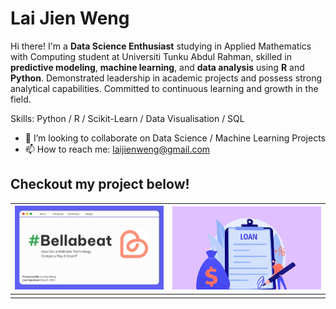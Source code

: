 # Lai Jien Weng

Hi there! I'm a **Data Science Enthusiast** studying in Applied Mathematics with Computing student at Universiti Tunku Abdul Rahman, skilled in **predictive modeling**, **machine learning**, and **data analysis** using **R** and **Python**. Demonstrated leadership in academic projects and possess strong analytical capabilities. Committed to continuous learning and growth in the field.

Skills: 
Python / R / Scikit-Learn / Data Visualisation / SQL

- 👯 I’m looking to collaborate on Data Science / Machine Learning Projects 
- 📫 How to reach me: laijienweng@gmail.com 

## Checkout my project below!
|  [<img src="Bellabeat-logo.jpg" width="500"/>](https://github.com/JienWeng/SmartWatchCompanyAnalysis) | [<img src="loanApplication.png" width="500"/>](https://github.com/JienWeng/loanApplication) |
|--|--|
|  |  |
